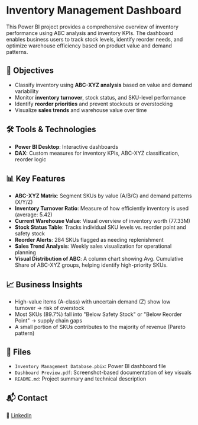 # Inventory Management Dashboard

This Power BI project provides a comprehensive overview of inventory performance using ABC analysis and inventory KPIs. The dashboard enables business users to track stock levels, identify reorder needs, and optimize warehouse efficiency based on product value and demand patterns.

## 📌 Objectives

- Classify inventory using **ABC-XYZ analysis** based on value and demand variability
- Monitor **inventory turnover**, stock status, and SKU-level performance
- Identify **reorder priorities** and prevent stockouts or overstocking
- Visualize **sales trends** and warehouse value over time

## 🛠 Tools & Technologies

- **Power BI Desktop**: Interactive dashboards 
- **DAX**: Custom measures for inventory KPIs, ABC-XYZ classification, reorder logic  

## 📊 Key Features

- **ABC-XYZ Matrix**: Segment SKUs by value (A/B/C) and demand patterns (X/Y/Z)  
- **Inventory Turnover Ratio**: Measure of how efficiently inventory is used (average: 5.42)  
- **Current Warehouse Value**: Visual overview of inventory worth (77.33M)  
- **Stock Status Table**: Tracks individual SKU levels vs. reorder point and safety stock  
- **Reorder Alerts**: 284 SKUs flagged as needing replenishment  
- **Sales Trend Analysis**: Weekly sales visualization for operational planning  
- **Visual Distribution of ABC**: A column chart showing Avg. Cumulative Share of ABC-XYZ groups, helping identify high-priority SKUs.

## 📈 Business Insights

- High-value items (A-class) with uncertain demand (Z) show low turnover → risk of overstock  
- Most SKUs (89.7%) fall into "Below Safety Stock" or "Below Reorder Point" → supply chain gaps  
- A small portion of SKUs contributes to the majority of revenue (Pareto pattern)

## 📁 Files

- `Inventory Management Database.pbix`: Power BI dashboard file  
- `Dashboard Preview.pdf`: Screenshot-based documentation of key visuals  
- `README.md`: Project summary and technical description


## 📬 Contact
 
💼 [LinkedIn](https://www.linkedin.com/in/nguyen-thi-minh-huong/)
